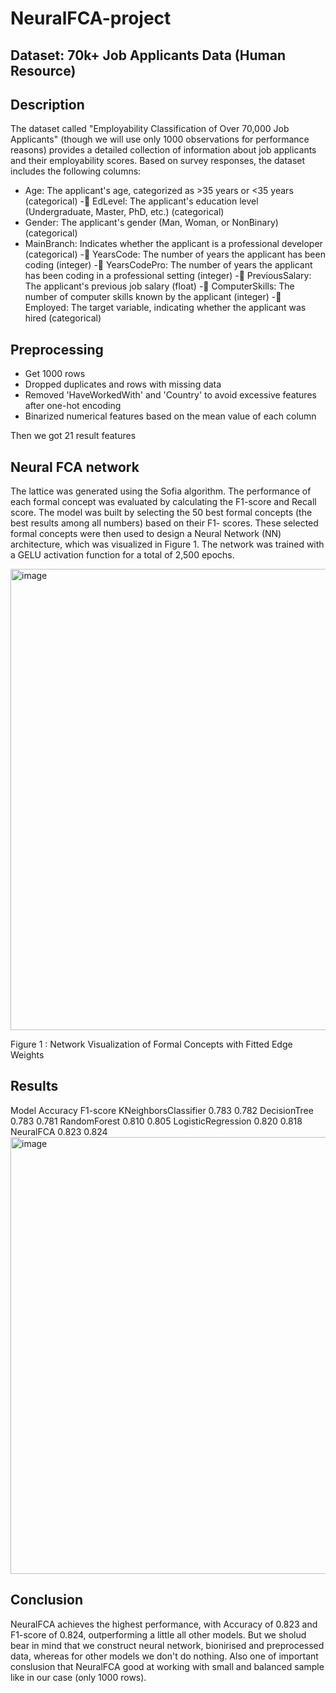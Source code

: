 # NeuralFCA-project

## Dataset: **70k+ Job Applicants Data (Human Resource)**

## Description

The dataset called "Employability Classification of Over 70,000 Job Applicants" (though we will use only 1000 observations for performance reasons) provides a detailed collection of information about job applicants and their employability scores. Based on survey responses, the dataset includes the following columns:
-  Age: The applicant's age, categorized as >35 years or <35 years (categorical)
- EdLevel: The applicant's education level (Undergraduate, Master, PhD, etc.)
(categorical)
-  Gender: The applicant's gender (Man, Woman, or NonBinary) (categorical)
-  MainBranch: Indicates whether the applicant is a professional developer
(categorical)
- YearsCode: The number of years the applicant has been coding (integer)
- YearsCodePro: The number of years the applicant has been coding in a
professional setting (integer)
- PreviousSalary: The applicant's previous job salary (float)
- ComputerSkills: The number of computer skills known by the applicant (integer)
- Employed: The target variable, indicating whether the applicant was hired
(categorical)

## Preprocessing 
- Get 1000 rows 
- Dropped duplicates and rows with missing data
- Removed 'HaveWorkedWith' and 'Country' to avoid excessive features after one-hot encoding
- Binarized numerical features based on the mean value of each column

Then we got 21 result features

## Neural FCA network

The lattice was generated using the Sofia algorithm. The performance of each formal concept was evaluated by calculating the F1-score and Recall score.
The model was built by selecting the 50 best formal concepts (the best results among all numbers) based on their F1- scores. These selected formal concepts were then used to design a Neural Network (NN) architecture, which was visualized in Figure 1. The network was trained with a GELU activation function for a total of 2,500 epochs.

  <img width="738" alt="image" src="https://github.com/user-attachments/assets/00697594-9c66-4f7f-a60e-12b32927dc56" />

  Figure 1 :  Network Visualization of Formal Concepts with Fitted Edge Weights
  
## Results
Model
Accuracy
F1-score
KNeighborsClassifier
0.783
0.782
DecisionTree
0.783
0.781
RandomForest
0.810
0.805
LogisticRegression
0.820
0.818
NeuralFCA
0.823
0.824
<img width="699" alt="image" src="https://github.com/user-attachments/assets/34dfab95-869d-4c2e-baeb-6db740629641" />

## Conclusion 

NeuralFCA achieves the highest performance, with Accuracy of 0.823 and F1-score of 0.824, outperforming a little all other models. But we sholud bear in mind that we construct neural network, bionirised and preprocessed data, whereas for other models we don't do nothing. Also one of important conslusion that NeuralFCA good at working with small and balanced sample like in our case (only 1000 rows).

